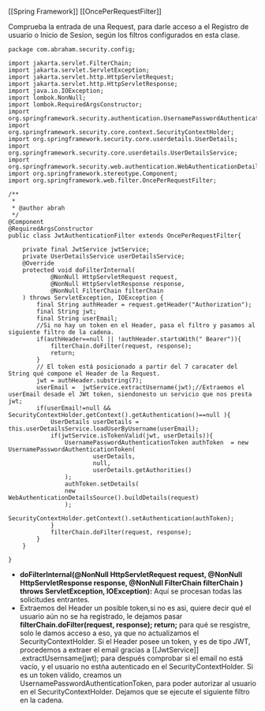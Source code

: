 [[Spring Framework]] [[OncePerRequestFilter]]

Comprueba la entrada de una Request, para darle acceso a el Registro de usuario o Inicio de Sesion, según los filtros configurados en esta clase.

```
package com.abraham.security.config;

import jakarta.servlet.FilterChain;
import jakarta.servlet.ServletException;
import jakarta.servlet.http.HttpServletRequest;
import jakarta.servlet.http.HttpServletResponse;
import java.io.IOException;
import lombok.NonNull;
import lombok.RequiredArgsConstructor;
import org.springframework.security.authentication.UsernamePasswordAuthenticationToken;
import org.springframework.security.core.context.SecurityContextHolder;
import org.springframework.security.core.userdetails.UserDetails;
import org.springframework.security.core.userdetails.UserDetailsService;
import org.springframework.security.web.authentication.WebAuthenticationDetailsSource;
import org.springframework.stereotype.Component;
import org.springframework.web.filter.OncePerRequestFilter;

/**
 *
 * @author abrah
 */
@Component
@RequiredArgsConstructor
public class JwtAuthenticationFilter extends OncePerRequestFilter{

    private final JwtService jwtService;
    private UserDetailsService userDetailsService;
    @Override
    protected void doFilterInternal(
            @NonNull HttpServletRequest request, 
            @NonNull HttpServletResponse response, 
            @NonNull FilterChain filterChain
    ) throws ServletException, IOException {
        final String authHeader = request.getHeader("Authorization");
        final String jwt;
        final String userEmail;
        //Si no hay un token en el Header, pasa el filtro y pasamos al siguiente filtro de la cadena.
        if(authHeader==null || !authHeader.startsWith(" Bearer")){
            filterChain.doFilter(request, response);
            return;
        }
        // El token está posicionado a partir del 7 caracater del String qué compone el Header de la Request.
        jwt = authHeader.substring(7);
        userEmail =  jwtService.extractUsername(jwt);//Extraemos el userEmail desade el JWt token, siendonesto un servicio que nos presta jwt;
        if(userEmail!=null && SecurityContextHolder.getContext().getAuthentication()==null ){
            UserDetails userDetails = this.userDetailsService.loadUserByUsername(userEmail);
            if(jwtService.isTokenValid(jwt, userDetails)){
                UsernamePasswordAuthenticationToken authToken  = new UsernamePasswordAuthenticationToken(
                        userDetails,
                        null,
                        userDetails.getAuthorities()
                );
                authToken.setDetails(
                new WebAuthenticationDetailsSource().buildDetails(request)
                );
                SecurityContextHolder.getContext().setAuthentication(authToken);
            }
            filterChain.doFilter(request, response);
        }
    }
    
}
```

- **doFilterInternal(@NonNull HttpServletRequest request, 
            @NonNull HttpServletResponse response, 
            @NonNull FilterChain filterChain
    ) throws ServletException, IOException):** Aquí se procesan todas las solicitudes entrantes.
- Extraemos del Header un posible token,si no es asi, quiere decir qué el usuario aún no se ha registrado, le dejamos pasar **filterChain.doFilter(request, response);
            return;** para qué se resgistre, solo le damos acceso a eso, ya que no actualizamos el SecurityContextHolder.
    Si el Header posee un token, y es de tipo JWT, procedemos a extraer el email gracias a [[JwtService]] .extractUsernsame(jwt); para después comprobar si el email no está vacío, y el usuario no estña autenticado en el SecurityContextHolder.
    Si es un token válido, creamos un UsernamePasswordAuthenticationToken, para poder autorizar al usuario en el SecurityContextHolder.
    Dejamos que se ejecute el siguiente filtro en la cadena.
    
    